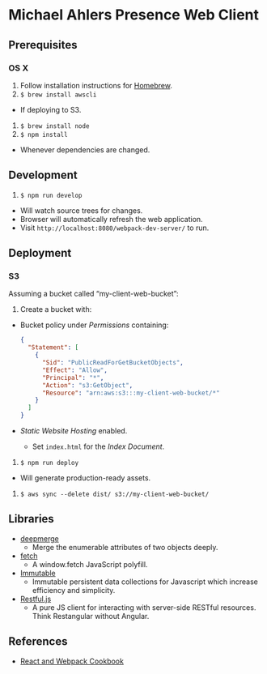# Michael Ahlers Presence Web Client

## Prerequisites

### OS X

1. Follow installation instructions for [Homebrew](http://brew.sh/).
1. `$ brew install awscli`
  - If deploying to S3.
1. `$ brew install node`
1. `$ npm install`
  - Whenever dependencies are changed.

## Development

1. `$ npm run develop`
  - Will watch source trees for changes.
  - Browser will automatically refresh the web application.
  - Visit `http://localhost:8080/webpack-dev-server/` to run.
  
## Deployment

### S3

Assuming a bucket called “my-client-web-bucket”:

1. Create a bucket with:
  - Bucket policy under _Permissions_ containing:

    ```json
    {
      "Statement": [
        {
          "Sid": "PublicReadForGetBucketObjects",
          "Effect": "Allow",
          "Principal": "*",
          "Action": "s3:GetObject",
          "Resource": "arn:aws:s3:::my-client-web-bucket/*"
        }
      ]
    }
    ```
  - _Static Website Hosting_ enabled.
    - Set `index.html` for the _Index Document_.
1. `$ npm run deploy`
  - Will generate production-ready assets.
1. `$ aws sync --delete dist/ s3://my-client-web-bucket/`
    
## Libraries

- [deepmerge](https://github.com/KyleAMathews/deepmerge)
  - Merge the enumerable attributes of two objects deeply.
- [fetch](https://github.com/github/fetch)
  - A window.fetch JavaScript polyfill.
- [Immutable](https://facebook.github.io/immutable-js/)
  - Immutable persistent data collections for Javascript which increase efficiency and simplicity.
- [Restful.js](https://github.com/marmelab/restful.js)
  - A pure JS client for interacting with server-side RESTful resources. Think Restangular without Angular.

## References

- [React and Webpack Cookbook](http://christianalfoni.github.io/react-webpack-cookbook/)
